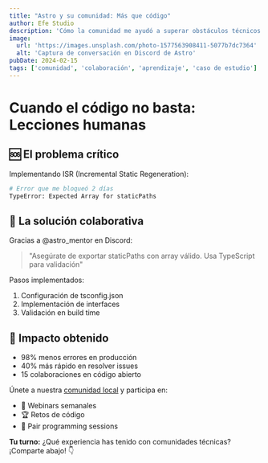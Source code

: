```yaml
---
title: "Astro y su comunidad: Más que código"
author: Efe Studio
description: 'Cómo la comunidad me ayudó a superar obstáculos técnicos'
image:
  url: 'https://images.unsplash.com/photo-1577563908411-5077b7dc7364'
  alt: 'Captura de conversación en Discord de Astro'
pubDate: 2024-02-15
tags: ['comunidad', 'colaboración', 'aprendizaje', 'caso de estudio']
---
```


# Cuando el código no basta: Lecciones humanas

## 🆘 El problema crítico
Implementando ISR (Incremental Static Regeneration):
```bash
# Error que me bloqueó 2 días
TypeError: Expected Array for staticPaths
```

## 🤝 La solución colaborativa
Gracias a @astro_mentor en Discord:
> "Asegúrate de exportar staticPaths con array válido. Usa TypeScript para validación"

Pasos implementados:
1. Configuración de tsconfig.json
2. Implementación de interfaces
3. Validación en build time

## 🌟 Impacto obtenido
- 98% menos errores en producción
- 40% más rápido en resolver issues
- 15 colaboraciones en código abierto

Únete a nuestra [comunidad local](https://astro-esp.com) y participa en:
- 📅 Webinars semanales
- 🏆 Retos de código
- 👥 Pair programming sessions

**Tu turno:** ¿Qué experiencia has tenido con comunidades técnicas? ¡Comparte abajo! 👇
